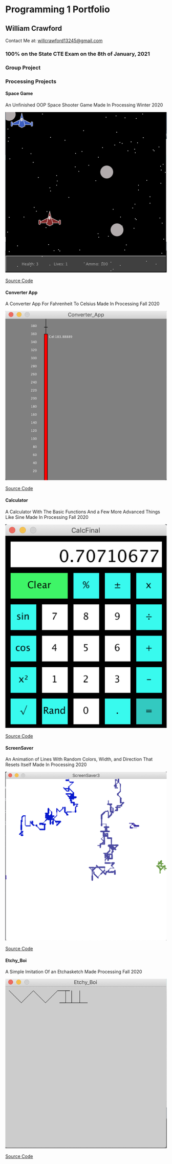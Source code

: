 # Programming 1 Portfolio 

## William Crawford 

Contact Me at: willcrawford13245@gmail.com

### 100% on the State CTE Exam on the 8th of January, 2021

### Group Project

### Processing Projects


#### Space Game

An Unfinished OOP Space Shooter Game Made In Processing Winter 2020

![Space Game Image](https://github.com/9701836/programmingB4/blob/gh-pages/images/Space%20Game.png?raw=true)

[Source Code](https://github.com/9701836/programmingB4/tree/gh-pages/src/Space_boi "Source Code")

#### Converter App

A Converter App For Fahrenheit To Celsius Made In Processing Fall 2020

![Converter App Image](https://github.com/9701836/programmingB4/blob/gh-pages/images/Converter%20App.png?raw=true)

[Source Code](https://github.com/9701836/programmingB4/tree/gh-pages/src/Converter%20App)

#### Calculator

A Calculator With The Basic Functions And a Few More Advanced Things Like Sine Made In Processing Fall 2020

![Calculator Image](https://github.com/9701836/programmingB4/blob/gh-pages/images/Calculator.png?raw=true)

[Source Code](https://github.com/9701836/programmingB4/tree/gh-pages/src/Calculator)

#### ScreenSaver

An Animation of Lines With Random Colors, Width, and Direction That Resets Itself Made In Processing 2020

![ScreenSaver Image](https://github.com/9701836/programmingB4/blob/gh-pages/images/ScreenSaver.png?raw=true)

[Source Code](https://github.com/9701836/programmingB4/tree/gh-pages/src/ScreenSaver)

#### Etchy_Boi

A Simple Imitation Of an Etchasketch Made Processing Fall 2020

![Etchy_Boi Image](https://github.com/9701836/programmingB4/blob/gh-pages/images/Etchy_Boi.png?raw=true)

[Source Code](https://github.com/9701836/programmingB4/tree/gh-pages/src/Etchy_Boi)


